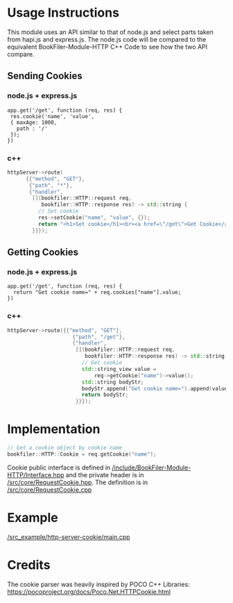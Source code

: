 # Usage Instructions
This module uses an API similar to that of node.js and select parts taken from hapi.js and express.js. The node.js code will be compared to the equivalent BookFiler-Module-HTTP C++ Code to see how the two API compare.
## Sending Cookies

### node.js + express.js
```node
app.get('/get', function (req, res) {
 res.cookie('name', 'value',  
 { maxAge: 1000,
   path : '/'
 });
})
```

### c++
```cpp
httpServer->route(
      {{"method", "GET"},
       {"path", "*"},
       {"handler",
        [](bookfiler::HTTP::request req,
           bookfiler::HTTP::response res) -> std::string {
          // Set cookie
          res->setCookie("name", "value", {});
          return "<h1>Set cookie</h1><br><a href=\"/get\">Get Cookie</a>";
        }}});
```

## Getting Cookies

### node.js + express.js
```node
app.get('/get', function (req, res) {
  return "Get cookie name=" + req.cookies["name"].value;
})
```

### c++
```cpp
httpServer->route({{"method", "GET"},
                     {"path", "/get"},
                     {"handler",
                      [](bookfiler::HTTP::request req,
                         bookfiler::HTTP::response res) -> std::string {
                        // Get cookie
                        std::string_view value =
                            req->getCookie("name")->value();
                        std::string bodyStr;
                        bodyStr.append("Get cookie name=").append(value);
                        return bodyStr;
                      }}});
```

# Implementation

```cpp
// Get a cookie object by cookie name
bookfiler::HTTP::Cookie = req.getCookie("name");
```
Cookie public interface is defined in [/include/BookFiler-Module-HTTP/Interface.hpp](/include/BookFiler-Module-HTTP/Interface.hpp) and the private header is in [/src/core/RequestCookie.hpp](/src/core/RequestCookie.hpp). The definition is in [/src/core/RequestCookie.cpp](/src/core/RequestCookie.cpp)

# Example

[/src_example/http-server-cookie/main.cpp](/src_example/http-server-cookie/main.cpp)

# Credits

The cookie parser was heavily inspired by POCO C++ Libraries: 
https://pocoproject.org/docs/Poco.Net.HTTPCookie.html

